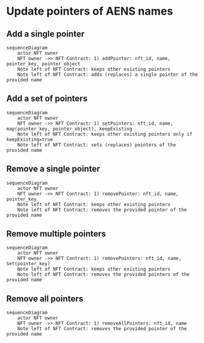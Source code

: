 # Update pointers of AENS names

## Add a single pointer
```mermaid
sequenceDiagram
    actor NFT owner
    NFT owner ->> NFT Contract: 1) addPointer: nft_id, name, pointer_key, pointer_object
    Note left of NFT Contract: keeps other existing pointers
    Note left of NFT Contract: adds (replaces) a single pointer of the provided name
```

## Add a set of pointers
```mermaid
sequenceDiagram
    actor NFT owner
    NFT owner ->> NFT Contract: 1) setPointers: nft_id, name, map(pointer_key, pointer_object), keepExisting
    Note left of NFT Contract: keeps other existing pointers only if keepExisting=true
    Note left of NFT Contract: sets (replaces) pointers of the provided name
```

## Remove a single pointer
```mermaid
sequenceDiagram
    actor NFT owner
    NFT owner ->> NFT Contract: 1) removePointer: nft_id, name, pointer_key
    Note left of NFT Contract: keeps other existing pointers
    Note left of NFT Contract: removes the provided pointer of the provided name
```

## Remove multiple pointers
```mermaid
sequenceDiagram
    actor NFT owner
    NFT owner ->> NFT Contract: 1) removePointers: nft_id, name, Set(pointer_key)
    Note left of NFT Contract: keeps other existing pointers
    Note left of NFT Contract: removes the provided pointers of the provided name
```

## Remove all pointers
```mermaid
sequenceDiagram
    actor NFT owner
    NFT owner ->> NFT Contract: 1) removeAllPointers: nft_id, name
    Note left of NFT Contract: removes the provided pointer of the provided name
```